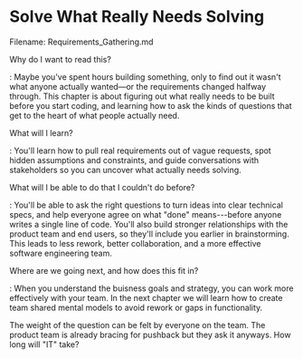 # Solve What Really Needs Solving

Filename: Requirements_Gathering.md

<!-- begin chapter id="chp.solve_real_problems" -->

<!-- begin storymap -->
Why do I want to read this?

: Maybe you've spent hours building something, only to find out it wasn't what anyone actually wanted—or the requirements changed halfway through. This chapter is about figuring out what really needs to be built before you start coding, and learning how to ask the kinds of questions that get to the heart of what people actually need.

What will I learn?

: You'll learn how to pull real requirements out of vague requests, spot hidden assumptions and constraints, and guide conversations with stakeholders so you can uncover what actually needs solving.

What will I be able to do that I couldn't do before?

: You'll be able to ask the right questions to turn ideas into clear technical specs, and help everyone agree on what "done" means---before anyone writes a single line of code. You'll also build stronger relationships with the product team and end users, so they'll include you earlier in brainstorming. This leads to less rework, better collaboration, and a more effective software engineering team.

Where are we going next, and how does this fit in?

: When you understand the buisness goals and strategy, you can work more effectively with your team. In the next chapter we will learn how to create team shared mental models to avoid rework or gaps in functionality.
<!-- end storymap -->


The weight of the question can be felt by everyone on the team. The product team is already bracing for pushback but they ask it anyways. How long will "IT" take?




<!-- end chapter -->